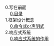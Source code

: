 0.写在前面  
&nbsp;&nbsp;&nbsp;&nbsp;[0.目录](./0.写在前面/0.目录.md)  
1.框架设计概念  
&nbsp;&nbsp;&nbsp;&nbsp;[0.命令式or声明式](./1.框架设计概念/0.命令式or声明式.md)  
2.响应式系统  
&nbsp;&nbsp;&nbsp;&nbsp;[0.响应式系统的作用](./2.响应式系统/0.响应式系统的作用.md)